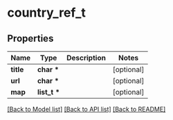 # country_ref_t

## Properties
Name | Type | Description | Notes
------------ | ------------- | ------------- | -------------
**title** | **char \*** |  | [optional] 
**url** | **char \*** |  | [optional] 
**map** | **list_t \*** |  | [optional] 

[[Back to Model list]](../README.md#documentation-for-models) [[Back to API list]](../README.md#documentation-for-api-endpoints) [[Back to README]](../README.md)


